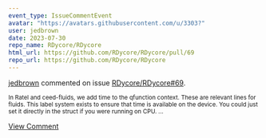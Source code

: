```yaml
---
event_type: IssueCommentEvent
avatar: "https://avatars.githubusercontent.com/u/3303?"
user: jedbrown
date: 2023-07-30
repo_name: RDycore/RDycore
html_url: https://github.com/RDycore/RDycore/pull/69
repo_url: https://github.com/RDycore/RDycore
---
```


<a href='https://github.com/jedbrown' target='_blank'>jedbrown</a> commented on issue <a href='https://github.com/RDycore/RDycore/pull/69' target='_blank'>RDycore/RDycore#69</a>.

<small>In Ratel and ceed-fluids, we add time to the qfunction context. These are relevant lines for fluids. This label system exists to ensure that time is available on the device. You could just set it directly in the struct if you were running on CPU....</small>

<a href='https://github.com/RDycore/RDycore/pull/69' target='_blank'>View Comment</a>